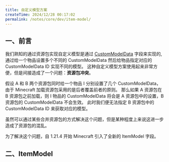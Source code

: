```yaml
---
title: 自定义模型方案
createTime: 2024/12/28 00:17:02
permalink: /notes/core/dev/item-model/
---
```


## 一、前言

我们熟知的通过资源包实现自定义模型是通过 [CustomModelData](https://github.com/Simplexity-Development/Custom_Model_Data_Guide) 字段来实现的,
通过给一个物品设置多个不同的 CustomModelData 然后给物品指定对应的 CustomModelData ID 实现不同的模型。
这种自定义模型方案使用起来非常方便，但是间接造成了一个问题：**资源包冲突**。

假设 A 和 B 两个资源包同时给一个物品 I 分别设置了几个 CustomModelData，由于 Minecraft 加载资源包采用的是后者覆盖前者的原则。
那么如果 A 资源包在 B 资源包之前加载，则 I 物品的 CustomModelData 将会是 A 资源包中的设置，B 资源包的 CustomModelData 不会生效。
此时我们便无法指定 B 资源包中的 CustomModelData ID 来获取对应的模型。

虽然可以通过某些合并资源包的方式解决这个问题，但是某种程度上来说这进一步造成了资源包的混乱。

为了解决这个问题，自 1.21.4 开始 Minecraft 引入了全新的 ItemModel 字段。

## 二、ItemModel

<LinkCard icon="emojione-v1:wrench" title="ItemModel完整定义" href="https://minecraft.wiki/w/Items_model_definition" />


